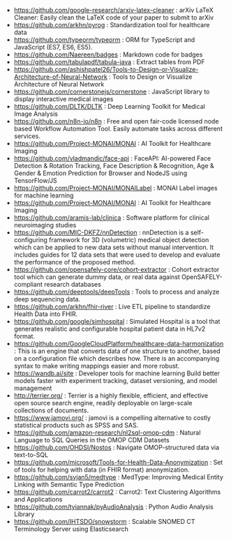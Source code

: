 - https://github.com/google-research/arxiv-latex-cleaner : arXiv LaTeX Cleaner: Easily clean the LaTeX code of your paper to submit to arXiv
- https://github.com/arkhn/pyrog : Standardization tool for healthcare data
- https://github.com/typeorm/typeorm : ORM for TypeScript and JavaScript (ES7, ES6, ES5).
- https://github.com/Naereen/badges : Markdown code for badges
- https://github.com/tabulapdf/tabula-java : Extract tables from PDF
- https://github.com/ashishpatel26/Tools-to-Design-or-Visualize-Architecture-of-Neural-Network : Tools to Design or Visualize Architecture of Neural Network
- https://github.com/cornerstonejs/cornerstone : JavaScript library to display interactive medical images
- https://github.com/DLTK/DLTK : Deep Learning Toolkit for Medical Image Analysis
- https://github.com/n8n-io/n8n : Free and open fair-code licensed node based Workflow Automation Tool. Easily automate tasks across different services.
- https://github.com/Project-MONAI/MONAI : AI Toolkit for Healthcare Imaging
- https://github.com/vladmandic/face-api : FaceAPI: AI-powered Face Detection & Rotation Tracking, Face Description & Recognition, Age & Gender & Emotion Prediction for Browser and NodeJS using TensorFlow/JS
- https://github.com/Project-MONAI/MONAILabel : MONAI Label images for machine learning 
- https://github.com/Project-MONAI/MONAI : AI Toolkit for Healthcare Imaging
- https://github.com/aramis-lab/clinica : Software platform for clinical neuroimaging studies
- https://github.com/MIC-DKFZ/nnDetection : nnDetection is a self-configuring framework for 3D (volumetric) medical object detection which can be applied to new data sets without manual intervention. It includes guides for 12 data sets that were used to develop and evaluate the performance of the proposed method.
- https://github.com/opensafely-core/cohort-extractor : Cohort extractor tool which can generate dummy data, or real data against OpenSAFELY-compliant research databases
- https://github.com/deeptools/deepTools : Tools to process and analyze deep sequencing data.
- https://github.com/arkhn/fhir-river : Live ETL pipeline to standardize Health Data into FHIR.
- https://github.com/google/simhospital : Simulated Hospital is a tool that generates realistic and configurable hospital patient data in HL7v2 format.
- https://github.com/GoogleCloudPlatform/healthcare-data-harmonization : This is an engine that converts data of one structure to another, based on a configuration file which describes how. There is an accompanying syntax to make writing mappings easier and more robust.
- https://wandb.ai/site : Developer tools for machine learning Build better models faster with experiment tracking, dataset versioning, and model management
- http://terrier.org/ : Terrier is a highly flexible, efficient, and effective open source search engine, readily deployable on large-scale collections of documents. 
- https://www.jamovi.org/ : jamovi is a compelling alternative to costly statistical products such as SPSS and SAS.
- https://github.com/amazon-research/nl2sql-omop-cdm : Natural Language to SQL Queries in the OMOP CDM Datasets
- https://github.com/OHDSI/Nostos : Navigate OMOP-structured data via text-to-SQL
- https://github.com/microsoft/Tools-for-Health-Data-Anonymization : Set of tools for helping with data (in FHIR format) anonymization.
- https://github.com/svjan5/medtype : MedType: Improving Medical Entity Linking with Semantic Type Prediction
- https://github.com/carrot2/carrot2 : Carrot2: Text Clustering Algorithms and Applications
- https://github.com/tyiannak/pyAudioAnalysis : Python Audio Analysis Library
- https://github.com/IHTSDO/snowstorm : Scalable SNOMED CT Terminology Server using Elasticsearch